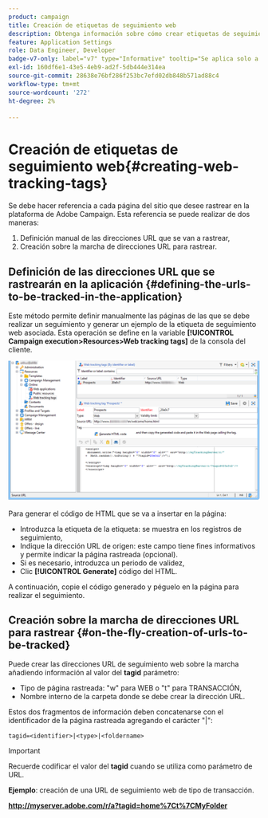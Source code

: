 ```yaml
---
product: campaign
title: Creación de etiquetas de seguimiento web
description: Obtenga información sobre cómo crear etiquetas de seguimiento web
feature: Application Settings
role: Data Engineer, Developer
badge-v7-only: label="v7" type="Informative" tooltip="Se aplica solo a Campaign Classic v7"
exl-id: 160df6e1-43e5-4eb9-ad2f-5db444e314ea
source-git-commit: 28638e76bf286f253bc7efd02db848b571ad88c4
workflow-type: tm+mt
source-wordcount: '272'
ht-degree: 2%

---
```


# Creación de etiquetas de seguimiento web{#creating-web-tracking-tags}

Se debe hacer referencia a cada página del sitio que desee rastrear en la plataforma de Adobe Campaign. Esta referencia se puede realizar de dos maneras:

1. Definición manual de las direcciones URL que se van a rastrear,
1. Creación sobre la marcha de direcciones URL para rastrear.

## Definición de las direcciones URL que se rastrearán en la aplicación {#defining-the-urls-to-be-tracked-in-the-application}

Este método permite definir manualmente las páginas de las que se debe realizar un seguimiento y generar un ejemplo de la etiqueta de seguimiento web asociada. Esta operación se define en la variable **[!UICONTROL Campaign execution>Resources>Web tracking tags]** de la consola del cliente.

![](assets/d_ncs_integration_webtracking_screen.png)

Para generar el código de HTML que se va a insertar en la página:

* Introduzca la etiqueta de la etiqueta: se muestra en los registros de seguimiento,
* Indique la dirección URL de origen: este campo tiene fines informativos y permite indicar la página rastreada (opcional).
* Si es necesario, introduzca un periodo de validez,
* Clic **[!UICONTROL Generate]** código del HTML.

A continuación, copie el código generado y péguelo en la página para realizar el seguimiento.

## Creación sobre la marcha de direcciones URL para rastrear {#on-the-fly-creation-of-urls-to-be-tracked}

Puede crear las direcciones URL de seguimiento web sobre la marcha añadiendo información al valor del **tagid** parámetro:

* Tipo de página rastreada: &quot;w&quot; para WEB o &quot;t&quot; para TRANSACCIÓN,
* Nombre interno de la carpeta donde se debe crear la dirección URL.

Estos dos fragmentos de información deben concatenarse con el identificador de la página rastreada agregando el carácter &quot;|&quot;:

```
tagid=<identifier>|<type>|<foldername>
```

>[!IMPORTANT]
>
>Recuerde codificar el valor del **tagid** cuando se utiliza como parámetro de URL.

**Ejemplo**: creación de una URL de seguimiento web de tipo de transacción.

**http://myserver.adobe.com/r/a?tagid=home%7Ct%7CMyFolder**

